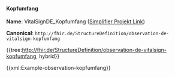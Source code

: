 #### Kopfumfang

**Name**: VitalSignDE_Kopfumfang ([Simplifier Projekt Link](https://simplifier.net/resolve?canonical=http://fhir.de/StructureDefinition/observation-de-vitalsign-kopfumfang&scope=de.basisprofil.r4@1.6.0))

**Canonical**: `http://fhir.de/StructureDefinition/observation-de-vitalsign-kopfumfang`

{{tree:http://fhir.de/StructureDefinition/observation-de-vitalsign-kopfumfang, hybrid}}

{{xml:Example-observation-kopfumfang}}